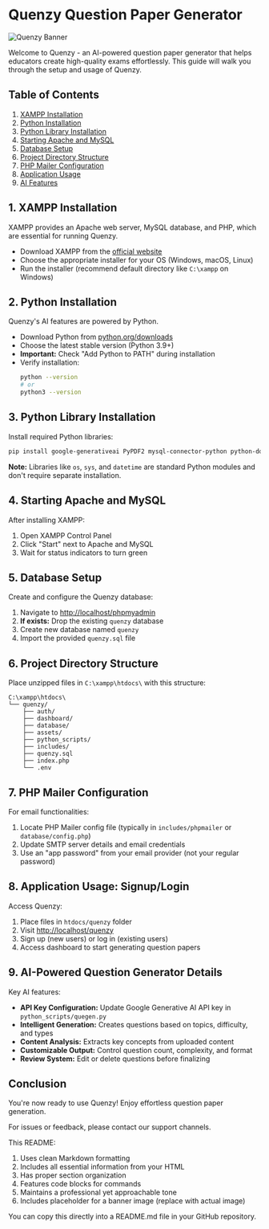 # Quenzy Question Paper Generator

![Quenzy Banner](https://via.placeholder.com/1200x400?text=Quenzy+Question+Paper+Generator)

Welcome to Quenzy - an AI-powered question paper generator that helps educators create high-quality exams effortlessly. This guide will walk you through the setup and usage of Quenzy.

## Table of Contents
1. [XAMPP Installation](#1-xampp-installation)
2. [Python Installation](#2-python-installation)
3. [Python Library Installation](#3-python-library-installation)
4. [Starting Apache and MySQL](#4-starting-apache-and-mysql)
5. [Database Setup](#5-database-setup)
6. [Project Directory Structure](#6-project-directory-structure)
7. [PHP Mailer Configuration](#7-php-mailer-configuration)
8. [Application Usage](#8-application-usage-signuplogin)
9. [AI Features](#9-ai-powered-question-generator-details)

## 1. XAMPP Installation
XAMPP provides an Apache web server, MySQL database, and PHP, which are essential for running Quenzy.

- Download XAMPP from the [official website](https://www.apachefriends.org/index.html)
- Choose the appropriate installer for your OS (Windows, macOS, Linux)
- Run the installer (recommend default directory like `C:\xampp` on Windows)

## 2. Python Installation
Quenzy's AI features are powered by Python.

- Download Python from [python.org/downloads](https://www.python.org/downloads/)
- Choose the latest stable version (Python 3.9+)
- **Important:** Check "Add Python to PATH" during installation
- Verify installation:
  ```bash
  python --version
  # or
  python3 --version
  ```

## 3. Python Library Installation
Install required Python libraries:

```bash
pip install google-generativeai PyPDF2 mysql-connector-python python-dotenv
```

**Note:** Libraries like `os`, `sys`, and `datetime` are standard Python modules and don't require separate installation.

## 4. Starting Apache and MySQL
After installing XAMPP:

1. Open XAMPP Control Panel
2. Click "Start" next to Apache and MySQL
3. Wait for status indicators to turn green

## 5. Database Setup
Create and configure the Quenzy database:

1. Navigate to [http://localhost/phpmyadmin](http://localhost/phpmyadmin)
2. **If exists:** Drop the existing `quenzy` database
3. Create new database named `quenzy`
4. Import the provided `quenzy.sql` file

## 6. Project Directory Structure
Place unzipped files in `C:\xampp\htdocs\` with this structure:

```
C:\xampp\htdocs\
└── quenzy/
    ├── auth/
    ├── dashboard/
    ├── database/
    ├── assets/
    ├── python_scripts/
    ├── includes/
    ├── quenzy.sql
    ├── index.php
    └── .env
```

## 7. PHP Mailer Configuration
For email functionalities:

1. Locate PHP Mailer config file (typically in `includes/phpmailer` or `database/config.php`)
2. Update SMTP server details and email credentials
3. Use an "app password" from your email provider (not your regular password)

## 8. Application Usage: Signup/Login
Access Quenzy:

1. Place files in `htdocs/quenzy` folder
2. Visit [http://localhost/quenzy](http://localhost/quenzy)
3. Sign up (new users) or log in (existing users)
4. Access dashboard to start generating question papers

## 9. AI-Powered Question Generator Details
Key AI features:

- **API Key Configuration:** Update Google Generative AI API key in `python_scripts/quegen.py`
- **Intelligent Generation:** Creates questions based on topics, difficulty, and types
- **Content Analysis:** Extracts key concepts from uploaded content
- **Customizable Output:** Control question count, complexity, and format
- **Review System:** Edit or delete questions before finalizing

## Conclusion
You're now ready to use Quenzy! Enjoy effortless question paper generation.

For issues or feedback, please contact our support channels.

This README:
1. Uses clean Markdown formatting
2. Includes all essential information from your HTML
3. Has proper section organization
4. Features code blocks for commands
5. Maintains a professional yet approachable tone
6. Includes placeholder for a banner image (replace with actual image)

You can copy this directly into a README.md file in your GitHub repository.
